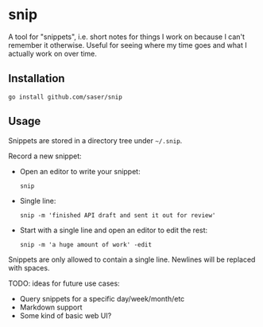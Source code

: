 # snip

A tool for "snippets", i.e. short notes for things I work on because I can't
remember it otherwise. Useful for seeing where my time goes and what I actually
work on over time.

## Installation

```shell
go install github.com/saser/snip
```

## Usage

Snippets are stored in a directory tree under `~/.snip`.

Record a new snippet:

-   Open an editor to write your snippet:
    ```shell
    snip
    ```
-   Single line:
    ```shell
    snip -m 'finished API draft and sent it out for review'
    ```
-   Start with a single line and open an editor to edit the rest:
    ```shell
    snip -m 'a huge amount of work' -edit
    ```

Snippets are only allowed to contain a single line. Newlines will be replaced with spaces.

TODO: ideas for future use cases:
-   Query snippets for a specific day/week/month/etc
-   Markdown support
-   Some kind of basic web UI?
